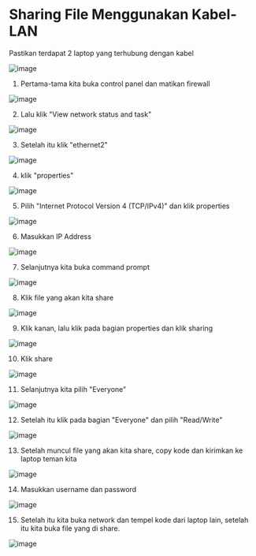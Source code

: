 # Sharing File Menggunakan Kabel-LAN

Pastikan terdapat  2 laptop yang terhubung dengan kabel

![image](https://github.com/user-attachments/assets/6f4bf4eb-c5a0-4aaf-8e4b-4d9aa485bcd3)


1. Pertama-tama kita buka control panel dan matikan firewall

![image](https://github.com/user-attachments/assets/93a3aeec-b5ae-46f7-be27-90a3ae1bb917)

2. Lalu klik "View network status and task"

![image](https://github.com/user-attachments/assets/0e350d10-c90d-4ef1-bd15-89526cada72b)

3. Setelah itu klik "ethernet2"

![image](https://github.com/user-attachments/assets/29cfa3bb-03d2-4965-9f65-8adcb58b49de)

4. klik "properties"

![image](https://github.com/user-attachments/assets/8966b9ad-8659-4602-a461-008e2cfd8449)

5. Pilih "Internet Protocol Version 4 (TCP/IPv4)" dan klik properties

![image](https://github.com/user-attachments/assets/d3400b3b-fe28-40ec-a351-c3a5f41e7ccf)

6. Masukkan IP Address

![image](https://github.com/user-attachments/assets/0171a9e8-9cf6-490c-84df-5aaa815621e5)

7. Selanjutnya kita buka command prompt

![image](https://github.com/user-attachments/assets/73dca9af-1e9e-495b-b7f1-4cfaf1e4082e)

8. Klik file yang akan kita share

![image](https://github.com/user-attachments/assets/0d016abb-34d6-4f7c-9b48-b9015bf48043)

9. Klik kanan, lalu klik pada bagian properties dan klik sharing

![image](https://github.com/user-attachments/assets/8fbed611-071f-46cc-ade6-1e2ad0c98628)

10. Klik share

![image](https://github.com/user-attachments/assets/36762466-4f65-4ad6-8e42-29dbb9ffe641)

11. Selanjutnya kita pilih "Everyone"

![image](https://github.com/user-attachments/assets/05a74540-b745-43f7-bfc2-ef55cb5170d0)

12. Setelah itu klik pada bagian "Everyone" dan pilih "Read/Write"

![image](https://github.com/user-attachments/assets/f6ffc812-c414-4304-9724-21d9ca54bf17)

13. Setelah muncul file yang akan kita share, copy kode dan kirimkan ke laptop teman kita

![image](https://github.com/user-attachments/assets/1945509e-3ee5-4ada-a25e-b4734a1d21c2)

14. Masukkan username dan password

![image](https://github.com/user-attachments/assets/26beea5f-1a4d-4562-ad20-ee467af3d009)

15. Setelah itu kita buka network dan tempel kode dari laptop lain, setelah itu kita buka file yang di share.

![image](https://github.com/user-attachments/assets/c2f5f62b-5d12-431c-bfa7-7528c4e78cd3)











